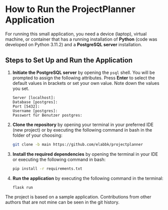 # How to Run the ProjectPlanner Application

For running this small application, you need a device (laptop), virtual machine, or container that has a running installation of **Python** (code was developed on Python 3.11.2) and a **PostgreSQL server** installation.

## Steps to Set Up and Run the Application

1. **Initiate the PostgreSQL server** by opening the `psql` shell. You will be prompted to assign the following attributes. Press **Enter** to select the default values in brackets or set your own value. Note down the values you set.

   ```shell
   Server [localhost]:
   Database [postgres]:
   Port [5432]:
   Username [postgres]:
   Passwort für Benutzer postgres:
   ```

2. **Clone the repository** by opening your terminal in your preferred IDE (new project) or by executing the following command in bash in the folder of your choosing:

   ```bash
   git clone -b main https://github.com/elabbk/projectplanner
   ```

3. **Install the required dependencies** by opening the terminal in your IDE or executing the following command in bash:

   ```bash
   pip install -r requirements.txt
   ```

4. **Run the application** by executing the following command in the terminal:

   ```bash
   flask run
   ```
   
The project is based on a sample application. Contributions from other authors that are not mine can be seen in the git history. 


